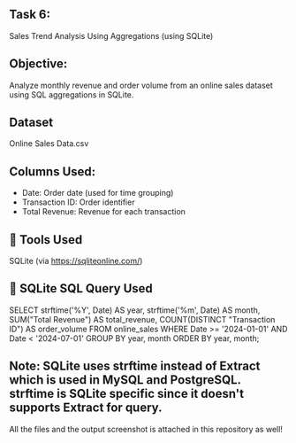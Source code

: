 ## Task 6: 
Sales Trend Analysis Using Aggregations (using SQLite)

## Objective: 
Analyze monthly revenue and order volume from an online sales dataset using SQL aggregations in SQLite.

## Dataset
Online Sales Data.csv

## Columns Used:
  - Date: Order date (used for time grouping)
  - Transaction ID: Order identifier
  - Total Revenue: Revenue for each transaction

## 🧪 Tools Used
SQLite (via https://sqliteonline.com/)

## 🧾 SQLite SQL Query Used
SELECT
    strftime('%Y', Date) AS year,
    strftime('%m', Date) AS month,
    SUM("Total Revenue") AS total_revenue,
    COUNT(DISTINCT "Transaction ID") AS order_volume
FROM
    online_sales
WHERE
    Date >= '2024-01-01' AND Date < '2024-07-01'
GROUP BY
    year,
    month
ORDER BY
    year,
    month;

## Note: SQLite uses strftime instead of Extract which is used in MySQL and PostgreSQL. strftime is SQLite specific since it doesn't supports Extract for query.

All the files and the output screenshot is attached in this repository as well!
